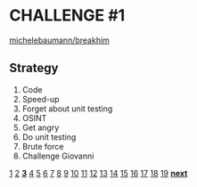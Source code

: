 # CHALLENGE #1

[michelebaumann/breakhim](/)

## Strategy

1. Code
2. Speed-up
3. Forget about unit testing
4. OSINT
5. Get angry
6. Do unit testing
7. Brute force
8. Challenge Giovanni

[1](/presentation/final/1.md) [2](/presentation/final/2.md) **[3](/presentation/final/3.md)** [4](/presentation/final/4.md) [5](/presentation/final/5.md) [6](/presentation/final/6.md) [7](/presentation/final/7.md) [8](/presentation/final/8.md) [9](/presentation/final/9.md) [10](/presentation/final/10.md) [11](/presentation/final/11.md) [12](/presentation/final/12.md) [13](/presentation/final/13.md) [14](/presentation/final/14.md) [15](/presentation/final/15.md) [16](/presentation/final/16.md) [17](/presentation/final/17.md) [18](/presentation/final/18.md) [19](/presentation/final/19.md)
**[next](/presentation/final/4.md)**
